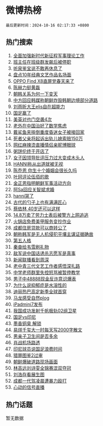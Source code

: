 # 微博热榜

`最后更新时间：2024-10-16 02:17:33 +0800`

## 热门搜索

1. [全面加强新时代新征程军事理论工作](https://m.weibo.cn/search?containerid=100103type%3D1%26t%3D10%26q%3D%23%E5%85%A8%E9%9D%A2%E5%8A%A0%E5%BC%BA%E6%96%B0%E6%97%B6%E4%BB%A3%E6%96%B0%E5%BE%81%E7%A8%8B%E5%86%9B%E4%BA%8B%E7%90%86%E8%AE%BA%E5%B7%A5%E4%BD%9C%23&stream_entry_id=51&isnewpage=1&extparam=seat%3D1%26cate%3D10103%26pos%3D0%26q%3D%2523%25E5%2585%25A8%25E9%259D%25A2%25E5%258A%25A0%25E5%25BC%25BA%25E6%2596%25B0%25E6%2597%25B6%25E4%25BB%25A3%25E6%2596%25B0%25E5%25BE%2581%25E7%25A8%258B%25E5%2586%259B%25E4%25BA%258B%25E7%2590%2586%25E8%25AE%25BA%25E5%25B7%25A5%25E4%25BD%259C%2523%26dgr%3D0%26stream_entry_id%3D51%26c_type%3D51%26filter_type%3Drealtimehot%26display_time%3D1729016252%26pre_seqid%3D172901625220803828997154)
1. [班主任在班级群发飙后被停职](https://m.weibo.cn/search?containerid=100103type%3D1%26t%3D10%26q%3D%23%E7%8F%AD%E4%B8%BB%E4%BB%BB%E5%9C%A8%E7%8F%AD%E7%BA%A7%E7%BE%A4%E5%8F%91%E9%A3%99%E5%90%8E%E8%A2%AB%E5%81%9C%E8%81%8C%23&stream_entry_id=31&isnewpage=1&extparam=seat%3D1%26realpos%3D1%26filter_type%3Drealtimehot%26band_rank%3D1%26lcate%3D5001%26c_type%3D31%26cate%3D5001%26q%3D%2523%25E7%258F%25AD%25E4%25B8%25BB%25E4%25BB%25BB%25E5%259C%25A8%25E7%258F%25AD%25E7%25BA%25A7%25E7%25BE%25A4%25E5%258F%2591%25E9%25A3%2599%25E5%2590%258E%25E8%25A2%25AB%25E5%2581%259C%25E8%2581%258C%2523%26dgr%3D0%26stream_entry_id%3D31%26pos%3D0%26flag%3D2%26display_time%3D1729016252%26pre_seqid%3D172901625220803828997154)
1. [听泉鉴宝说不敢再休息了](https://m.weibo.cn/search?containerid=100103type%3D1%26t%3D10%26q%3D%23%E5%90%AC%E6%B3%89%E9%89%B4%E5%AE%9D%E8%AF%B4%E4%B8%8D%E6%95%A2%E5%86%8D%E4%BC%91%E6%81%AF%E4%BA%86%23&stream_entry_id=31&isnewpage=1&extparam=seat%3D1%26realpos%3D2%26filter_type%3Drealtimehot%26band_rank%3D2%26lcate%3D5001%26c_type%3D31%26cate%3D5001%26q%3D%2523%25E5%2590%25AC%25E6%25B3%2589%25E9%2589%25B4%25E5%25AE%259D%25E8%25AF%25B4%25E4%25B8%258D%25E6%2595%25A2%25E5%2586%258D%25E4%25BC%2591%25E6%2581%25AF%25E4%25BA%2586%2523%26dgr%3D0%26stream_entry_id%3D31%26pos%3D1%26flag%3D2%26display_time%3D1729016252%26pre_seqid%3D172901625220803828997154)
1. [盘点10年经典文艺作品名场面](https://m.weibo.cn/search?containerid=100103type%3D1%26t%3D10%26q%3D%23%E7%9B%98%E7%82%B910%E5%B9%B4%E7%BB%8F%E5%85%B8%E6%96%87%E8%89%BA%E4%BD%9C%E5%93%81%E5%90%8D%E5%9C%BA%E9%9D%A2%23&stream_entry_id=31&isnewpage=1&extparam=seat%3D1%26realpos%3D3%26filter_type%3Drealtimehot%26band_rank%3D3%26lcate%3D5001%26c_type%3D31%26cate%3D5001%26q%3D%2523%25E7%259B%2598%25E7%2582%25B910%25E5%25B9%25B4%25E7%25BB%258F%25E5%2585%25B8%25E6%2596%2587%25E8%2589%25BA%25E4%25BD%259C%25E5%2593%2581%25E5%2590%258D%25E5%259C%25BA%25E9%259D%25A2%2523%26dgr%3D0%26stream_entry_id%3D31%26pos%3D2%26flag%3D0%26display_time%3D1729016252%26pre_seqid%3D172901625220803828997154)
1. [OPPO Find X8直屏党春天来了](https://m.weibo.cn/search?containerid=100103type%3D1%26t%3D10%26q%3D%23OPPO+Find+X8%E7%9B%B4%E5%B1%8F%E5%85%9A%E6%98%A5%E5%A4%A9%E6%9D%A5%E4%BA%86%23&stream_entry_id=31&isnewpage=1&extparam=seat%3D1%26filter_type%3Drealtimehot%26band_rank%3D4%26pos%3D3%26c_type%3D31%26is_ad_pos%3D1%26cate%3D5001%26topic_ad%3D1%26q%3D%2523OPPO%2520Find%2520X8%25E7%259B%25B4%25E5%25B1%258F%25E5%2585%259A%25E6%2598%25A5%25E5%25A4%25A9%25E6%259D%25A5%25E4%25BA%2586%2523%26dgr%3D0%26stream_entry_id%3D31%26adid%3D259193%26lcate%3D5001%26display_time%3D1729016252%26pre_seqid%3D172901625220803828997154)
1. [陈赫力挺黄磊](https://m.weibo.cn/search?containerid=100103type%3D1%26t%3D10%26q%3D%23%E9%99%88%E8%B5%AB%E5%8A%9B%E6%8C%BA%E9%BB%84%E7%A3%8A%23&stream_entry_id=31&isnewpage=1&extparam=seat%3D1%26realpos%3D4%26filter_type%3Drealtimehot%26band_rank%3D4%26lcate%3D5001%26c_type%3D31%26cate%3D5001%26q%3D%2523%25E9%2599%2588%25E8%25B5%25AB%25E5%258A%259B%25E6%258C%25BA%25E9%25BB%2584%25E7%25A3%258A%2523%26dgr%3D0%26stream_entry_id%3D31%26pos%3D4%26flag%3D2%26display_time%3D1729016252%26pre_seqid%3D172901625220803828997154)
1. [朝韩关系为何一下变天](https://m.weibo.cn/search?containerid=100103type%3D1%26t%3D10%26q%3D%23%E6%9C%9D%E9%9F%A9%E5%85%B3%E7%B3%BB%E4%B8%BA%E4%BD%95%E4%B8%80%E4%B8%8B%E5%8F%98%E5%A4%A9%23&stream_entry_id=31&isnewpage=1&extparam=seat%3D1%26realpos%3D5%26filter_type%3Drealtimehot%26band_rank%3D5%26lcate%3D5001%26c_type%3D31%26cate%3D5001%26q%3D%2523%25E6%259C%259D%25E9%259F%25A9%25E5%2585%25B3%25E7%25B3%25BB%25E4%25B8%25BA%25E4%25BD%2595%25E4%25B8%2580%25E4%25B8%258B%25E5%258F%2598%25E5%25A4%25A9%2523%26dgr%3D0%26stream_entry_id%3D31%26pos%3D5%26flag%3D0%26display_time%3D1729016252%26pre_seqid%3D172901625220803828997154)
1. [中方回应韩媒称朝鲜炸毁韩朝边境部分道路](https://m.weibo.cn/search?containerid=100103type%3D1%26t%3D10%26q%3D%23%E4%B8%AD%E6%96%B9%E5%9B%9E%E5%BA%94%E9%9F%A9%E5%AA%92%E7%A7%B0%E6%9C%9D%E9%B2%9C%E7%82%B8%E6%AF%81%E9%9F%A9%E6%9C%9D%E8%BE%B9%E5%A2%83%E9%83%A8%E5%88%86%E9%81%93%E8%B7%AF%23&stream_entry_id=31&isnewpage=1&extparam=seat%3D1%26realpos%3D6%26filter_type%3Drealtimehot%26band_rank%3D6%26lcate%3D5001%26c_type%3D31%26cate%3D5001%26q%3D%2523%25E4%25B8%25AD%25E6%2596%25B9%25E5%259B%259E%25E5%25BA%2594%25E9%259F%25A9%25E5%25AA%2592%25E7%25A7%25B0%25E6%259C%259D%25E9%25B2%259C%25E7%2582%25B8%25E6%25AF%2581%25E9%259F%25A9%25E6%259C%259D%25E8%25BE%25B9%25E5%25A2%2583%25E9%2583%25A8%25E5%2588%2586%25E9%2581%2593%25E8%25B7%25AF%2523%26dgr%3D0%26stream_entry_id%3D31%26pos%3D6%26flag%3D2%26display_time%3D1729016252%26pre_seqid%3D172901625220803828997154)
1. [刘雨昕大王elis自在超能力](https://m.weibo.cn/search?containerid=100103type%3D1%26t%3D10%26q%3D%23%E5%88%98%E9%9B%A8%E6%98%95%E5%A4%A7%E7%8E%8Belis%E8%87%AA%E5%9C%A8%E8%B6%85%E8%83%BD%E5%8A%9B%23&stream_entry_id=31&isnewpage=1&extparam=seat%3D1%26filter_type%3Drealtimehot%26band_rank%3D7%26pos%3D7%26c_type%3D31%26is_ad_pos%3D1%26cate%3D5001%26topic_ad%3D1%26q%3D%2523%25E5%2588%2598%25E9%259B%25A8%25E6%2598%2595%25E5%25A4%25A7%25E7%258E%258Belis%25E8%2587%25AA%25E5%259C%25A8%25E8%25B6%2585%25E8%2583%25BD%25E5%258A%259B%2523%26dgr%3D0%26stream_entry_id%3D31%26adid%3D259171%26lcate%3D5001%26display_time%3D1729016252%26pre_seqid%3D172901625220803828997154)
1. [国足赢了](https://m.weibo.cn/search?containerid=100103type%3D1%26t%3D10%26q%3D%E5%9B%BD%E8%B6%B3%E8%B5%A2%E4%BA%86&stream_entry_id=31&isnewpage=1&extparam=seat%3D1%26realpos%3D7%26filter_type%3Drealtimehot%26band_rank%3D7%26lcate%3D5001%26c_type%3D31%26cate%3D5001%26q%3D%25E5%259B%25BD%25E8%25B6%25B3%25E8%25B5%25A2%25E4%25BA%2586%26dgr%3D0%26stream_entry_id%3D31%26pos%3D8%26flag%3D0%26display_time%3D1729016252%26pre_seqid%3D172901625220803828997154)
1. [美英对也门空袭4次](https://m.weibo.cn/search?containerid=100103type%3D1%26t%3D10%26q%3D%23%E7%BE%8E%E8%8B%B1%E5%AF%B9%E4%B9%9F%E9%97%A8%E7%A9%BA%E8%A2%AD4%E6%AC%A1%23&stream_entry_id=31&isnewpage=1&extparam=seat%3D1%26realpos%3D8%26filter_type%3Drealtimehot%26band_rank%3D8%26lcate%3D5001%26c_type%3D31%26cate%3D5001%26q%3D%2523%25E7%25BE%258E%25E8%258B%25B1%25E5%25AF%25B9%25E4%25B9%259F%25E9%2597%25A8%25E7%25A9%25BA%25E8%25A2%25AD4%25E6%25AC%25A1%2523%26dgr%3D0%26stream_entry_id%3D31%26pos%3D9%26flag%3D1%26display_time%3D1729016252%26pre_seqid%3D172901625220803828997154)
1. [老外在中国治好了数学焦虑](https://m.weibo.cn/search?containerid=100103type%3D1%26t%3D10%26q%3D%23%E8%80%81%E5%A4%96%E5%9C%A8%E4%B8%AD%E5%9B%BD%E6%B2%BB%E5%A5%BD%E4%BA%86%E6%95%B0%E5%AD%A6%E7%84%A6%E8%99%91%23&stream_entry_id=31&isnewpage=1&extparam=seat%3D1%26realpos%3D9%26filter_type%3Drealtimehot%26band_rank%3D9%26lcate%3D5001%26c_type%3D31%26cate%3D5001%26q%3D%2523%25E8%2580%2581%25E5%25A4%2596%25E5%259C%25A8%25E4%25B8%25AD%25E5%259B%25BD%25E6%25B2%25BB%25E5%25A5%25BD%25E4%25BA%2586%25E6%2595%25B0%25E5%25AD%25A6%25E7%2584%25A6%25E8%2599%2591%2523%26dgr%3D0%26stream_entry_id%3D31%26pos%3D10%26flag%3D0%26display_time%3D1729016252%26pre_seqid%3D172901625220803828997154)
1. [戴鲨鱼夹摔倒重度昏迷女子被接回家](https://m.weibo.cn/search?containerid=100103type%3D1%26t%3D10%26q%3D%23%E6%88%B4%E9%B2%A8%E9%B1%BC%E5%A4%B9%E6%91%94%E5%80%92%E9%87%8D%E5%BA%A6%E6%98%8F%E8%BF%B7%E5%A5%B3%E5%AD%90%E8%A2%AB%E6%8E%A5%E5%9B%9E%E5%AE%B6%23&stream_entry_id=31&isnewpage=1&extparam=seat%3D1%26realpos%3D10%26filter_type%3Drealtimehot%26band_rank%3D10%26lcate%3D5001%26c_type%3D31%26cate%3D5001%26q%3D%2523%25E6%2588%25B4%25E9%25B2%25A8%25E9%25B1%25BC%25E5%25A4%25B9%25E6%2591%2594%25E5%2580%2592%25E9%2587%258D%25E5%25BA%25A6%25E6%2598%258F%25E8%25BF%25B7%25E5%25A5%25B3%25E5%25AD%2590%25E8%25A2%25AB%25E6%258E%25A5%25E5%259B%259E%25E5%25AE%25B6%2523%26dgr%3D0%26stream_entry_id%3D31%26pos%3D11%26flag%3D0%26display_time%3D1729016252%26pre_seqid%3D172901625220803828997154)
1. [死者父亲将起诉出轨儿媳索赔150万](https://m.weibo.cn/search?containerid=100103type%3D1%26t%3D10%26q%3D%23%E6%AD%BB%E8%80%85%E7%88%B6%E4%BA%B2%E5%B0%86%E8%B5%B7%E8%AF%89%E5%87%BA%E8%BD%A8%E5%84%BF%E5%AA%B3%E7%B4%A2%E8%B5%94150%E4%B8%87%23&stream_entry_id=31&isnewpage=1&extparam=seat%3D1%26realpos%3D11%26filter_type%3Drealtimehot%26band_rank%3D11%26lcate%3D5001%26c_type%3D31%26cate%3D5001%26q%3D%2523%25E6%25AD%25BB%25E8%2580%2585%25E7%2588%25B6%25E4%25BA%25B2%25E5%25B0%2586%25E8%25B5%25B7%25E8%25AF%2589%25E5%2587%25BA%25E8%25BD%25A8%25E5%2584%25BF%25E5%25AA%25B3%25E7%25B4%25A2%25E8%25B5%2594150%25E4%25B8%2587%2523%26dgr%3D0%26stream_entry_id%3D31%26pos%3D12%26flag%3D2%26display_time%3D1729016252%26pre_seqid%3D172901625220803828997154)
1. [网红麻辣烫直播情侣亲昵博眼球](https://m.weibo.cn/search?containerid=100103type%3D1%26t%3D10%26q%3D%23%E7%BD%91%E7%BA%A2%E9%BA%BB%E8%BE%A3%E7%83%AB%E7%9B%B4%E6%92%AD%E6%83%85%E4%BE%A3%E4%BA%B2%E6%98%B5%E5%8D%9A%E7%9C%BC%E7%90%83%23&stream_entry_id=31&isnewpage=1&extparam=seat%3D1%26realpos%3D12%26filter_type%3Drealtimehot%26band_rank%3D12%26lcate%3D5001%26c_type%3D31%26cate%3D5001%26q%3D%2523%25E7%25BD%2591%25E7%25BA%25A2%25E9%25BA%25BB%25E8%25BE%25A3%25E7%2583%25AB%25E7%259B%25B4%25E6%2592%25AD%25E6%2583%2585%25E4%25BE%25A3%25E4%25BA%25B2%25E6%2598%25B5%25E5%258D%259A%25E7%259C%25BC%25E7%2590%2583%2523%26dgr%3D0%26stream_entry_id%3D31%26pos%3D13%26flag%3D2%26display_time%3D1729016252%26pre_seqid%3D172901625220803828997154)
1. [粥饼伦终于开店了](https://m.weibo.cn/search?containerid=100103type%3D1%26t%3D10%26q%3D%23%E7%B2%A5%E9%A5%BC%E4%BC%A6%E7%BB%88%E4%BA%8E%E5%BC%80%E5%BA%97%E4%BA%86%23&stream_entry_id=31&isnewpage=1&extparam=seat%3D1%26realpos%3D13%26filter_type%3Drealtimehot%26band_rank%3D13%26lcate%3D5001%26c_type%3D31%26cate%3D5001%26q%3D%2523%25E7%25B2%25A5%25E9%25A5%25BC%25E4%25BC%25A6%25E7%25BB%2588%25E4%25BA%258E%25E5%25BC%2580%25E5%25BA%2597%25E4%25BA%2586%2523%26dgr%3D0%26stream_entry_id%3D31%26pos%3D14%26flag%3D2%26display_time%3D1729016252%26pre_seqid%3D172901625220803828997154)
1. [女子因领导批评压力过大变成木头人](https://m.weibo.cn/search?containerid=100103type%3D1%26t%3D10%26q%3D%23%E5%A5%B3%E5%AD%90%E5%9B%A0%E9%A2%86%E5%AF%BC%E6%89%B9%E8%AF%84%E5%8E%8B%E5%8A%9B%E8%BF%87%E5%A4%A7%E5%8F%98%E6%88%90%E6%9C%A8%E5%A4%B4%E4%BA%BA%23&stream_entry_id=31&isnewpage=1&extparam=seat%3D1%26realpos%3D14%26filter_type%3Drealtimehot%26band_rank%3D14%26lcate%3D5001%26c_type%3D31%26cate%3D5001%26q%3D%2523%25E5%25A5%25B3%25E5%25AD%2590%25E5%259B%25A0%25E9%25A2%2586%25E5%25AF%25BC%25E6%2589%25B9%25E8%25AF%2584%25E5%258E%258B%25E5%258A%259B%25E8%25BF%2587%25E5%25A4%25A7%25E5%258F%2598%25E6%2588%2590%25E6%259C%25A8%25E5%25A4%25B4%25E4%25BA%25BA%2523%26dgr%3D0%26stream_entry_id%3D31%26pos%3D15%26flag%3D2%26display_time%3D1729016252%26pre_seqid%3D172901625220803828997154)
1. [HANNI称从出道就被无视](https://m.weibo.cn/search?containerid=100103type%3D1%26t%3D10%26q%3D%23HANNI%E7%A7%B0%E4%BB%8E%E5%87%BA%E9%81%93%E5%B0%B1%E8%A2%AB%E6%97%A0%E8%A7%86%23&stream_entry_id=31&isnewpage=1&extparam=seat%3D1%26realpos%3D15%26filter_type%3Drealtimehot%26band_rank%3D15%26lcate%3D5001%26c_type%3D31%26cate%3D5001%26q%3D%2523HANNI%25E7%25A7%25B0%25E4%25BB%258E%25E5%2587%25BA%25E9%2581%2593%25E5%25B0%25B1%25E8%25A2%25AB%25E6%2597%25A0%25E8%25A7%2586%2523%26dgr%3D0%26stream_entry_id%3D31%26pos%3D16%26flag%3D1%26display_time%3D1729016252%26pre_seqid%3D172901625220803828997154)
1. [陈乔恩 你生十个婚姻会很长久吗](https://m.weibo.cn/search?containerid=100103type%3D1%26t%3D10%26q%3D%E9%99%88%E4%B9%94%E6%81%A9+%E4%BD%A0%E7%94%9F%E5%8D%81%E4%B8%AA%E5%A9%9A%E5%A7%BB%E4%BC%9A%E5%BE%88%E9%95%BF%E4%B9%85%E5%90%97&stream_entry_id=31&isnewpage=1&extparam=seat%3D1%26realpos%3D16%26filter_type%3Drealtimehot%26band_rank%3D16%26lcate%3D5001%26c_type%3D31%26cate%3D5001%26q%3D%25E9%2599%2588%25E4%25B9%2594%25E6%2581%25A9%2520%25E4%25BD%25A0%25E7%2594%259F%25E5%258D%2581%25E4%25B8%25AA%25E5%25A9%259A%25E5%25A7%25BB%25E4%25BC%259A%25E5%25BE%2588%25E9%2595%25BF%25E4%25B9%2585%25E5%2590%2597%26dgr%3D0%26stream_entry_id%3D31%26pos%3D17%26flag%3D2%26display_time%3D1729016252%26pre_seqid%3D172901625220803828997154)
1. [叶珂评论伍佰的歌](https://m.weibo.cn/search?containerid=100103type%3D1%26t%3D10%26q%3D%23%E5%8F%B6%E7%8F%82%E8%AF%84%E8%AE%BA%E4%BC%8D%E4%BD%B0%E7%9A%84%E6%AD%8C%23&stream_entry_id=31&isnewpage=1&extparam=seat%3D1%26realpos%3D17%26filter_type%3Drealtimehot%26band_rank%3D17%26lcate%3D5001%26c_type%3D31%26cate%3D5001%26q%3D%2523%25E5%258F%25B6%25E7%258F%2582%25E8%25AF%2584%25E8%25AE%25BA%25E4%25BC%258D%25E4%25BD%25B0%25E7%259A%2584%25E6%25AD%258C%2523%26dgr%3D0%26stream_entry_id%3D31%26pos%3D18%26flag%3D2%26display_time%3D1729016252%26pre_seqid%3D172901625220803828997154)
1. [金正恩指明朝鲜军事活动方向](https://m.weibo.cn/search?containerid=100103type%3D1%26t%3D10%26q%3D%23%E9%87%91%E6%AD%A3%E6%81%A9%E6%8C%87%E6%98%8E%E6%9C%9D%E9%B2%9C%E5%86%9B%E4%BA%8B%E6%B4%BB%E5%8A%A8%E6%96%B9%E5%90%91%23&stream_entry_id=31&isnewpage=1&extparam=seat%3D1%26realpos%3D18%26filter_type%3Drealtimehot%26band_rank%3D18%26lcate%3D5001%26c_type%3D31%26cate%3D5001%26q%3D%2523%25E9%2587%2591%25E6%25AD%25A3%25E6%2581%25A9%25E6%258C%2587%25E6%2598%258E%25E6%259C%259D%25E9%25B2%259C%25E5%2586%259B%25E4%25BA%258B%25E6%25B4%25BB%25E5%258A%25A8%25E6%2596%25B9%25E5%2590%2591%2523%26dgr%3D0%26stream_entry_id%3D31%26pos%3D19%26flag%3D0%26display_time%3D1729016252%26pre_seqid%3D172901625220803828997154)
1. [阿Sa回应关智斌求婚](https://m.weibo.cn/search?containerid=100103type%3D1%26t%3D10%26q%3D%23%E9%98%BFSa%E5%9B%9E%E5%BA%94%E5%85%B3%E6%99%BA%E6%96%8C%E6%B1%82%E5%A9%9A%23&stream_entry_id=31&isnewpage=1&extparam=seat%3D1%26realpos%3D19%26filter_type%3Drealtimehot%26band_rank%3D19%26lcate%3D5001%26c_type%3D31%26cate%3D5001%26q%3D%2523%25E9%2598%25BFSa%25E5%259B%259E%25E5%25BA%2594%25E5%2585%25B3%25E6%2599%25BA%25E6%2596%258C%25E6%25B1%2582%25E5%25A9%259A%2523%26dgr%3D0%26stream_entry_id%3D31%26pos%3D20%26flag%3D2%26display_time%3D1729016252%26pre_seqid%3D172901625220803828997154)
1. [hanni哭了](https://m.weibo.cn/search?containerid=100103type%3D1%26t%3D10%26q%3D%23hanni%E5%93%AD%E4%BA%86%23&stream_entry_id=31&isnewpage=1&extparam=seat%3D1%26realpos%3D20%26filter_type%3Drealtimehot%26band_rank%3D20%26lcate%3D5001%26c_type%3D31%26cate%3D5001%26q%3D%2523hanni%25E5%2593%25AD%25E4%25BA%2586%2523%26dgr%3D0%26stream_entry_id%3D31%26pos%3D21%26flag%3D0%26display_time%3D1729016252%26pre_seqid%3D172901625220803828997154)
1. [古代的勺子上也有满满匠心](https://m.weibo.cn/search?containerid=100103type%3D1%26t%3D10%26q%3D%23%E5%8F%A4%E4%BB%A3%E7%9A%84%E5%8B%BA%E5%AD%90%E4%B8%8A%E4%B9%9F%E6%9C%89%E6%BB%A1%E6%BB%A1%E5%8C%A0%E5%BF%83%23&stream_entry_id=31&isnewpage=1&extparam=seat%3D1%26realpos%3D21%26filter_type%3Drealtimehot%26band_rank%3D21%26lcate%3D5001%26c_type%3D31%26cate%3D5001%26q%3D%2523%25E5%258F%25A4%25E4%25BB%25A3%25E7%259A%2584%25E5%258B%25BA%25E5%25AD%2590%25E4%25B8%258A%25E4%25B9%259F%25E6%259C%2589%25E6%25BB%25A1%25E6%25BB%25A1%25E5%258C%25A0%25E5%25BF%2583%2523%26dgr%3D0%26stream_entry_id%3D31%26pos%3D22%26flag%3D1%26display_time%3D1729016252%26pre_seqid%3D172901625220803828997154)
1. [蔡依林 40岁还可以这样](https://m.weibo.cn/search?containerid=100103type%3D1%26t%3D10%26q%3D%E8%94%A1%E4%BE%9D%E6%9E%97+40%E5%B2%81%E8%BF%98%E5%8F%AF%E4%BB%A5%E8%BF%99%E6%A0%B7&stream_entry_id=31&isnewpage=1&extparam=seat%3D1%26realpos%3D22%26filter_type%3Drealtimehot%26band_rank%3D22%26lcate%3D5001%26c_type%3D31%26cate%3D5001%26q%3D%25E8%2594%25A1%25E4%25BE%259D%25E6%259E%2597%252040%25E5%25B2%2581%25E8%25BF%2598%25E5%258F%25AF%25E4%25BB%25A5%25E8%25BF%2599%25E6%25A0%25B7%26dgr%3D0%26stream_entry_id%3D31%26pos%3D23%26flag%3D2%26display_time%3D1729016252%26pre_seqid%3D172901625220803828997154)
1. [14.8万卖了劳力士表后被警方上网追逃](https://m.weibo.cn/search?containerid=100103type%3D1%26t%3D10%26q%3D%2314.8%E4%B8%87%E5%8D%96%E4%BA%86%E5%8A%B3%E5%8A%9B%E5%A3%AB%E8%A1%A8%E5%90%8E%E8%A2%AB%E8%AD%A6%E6%96%B9%E4%B8%8A%E7%BD%91%E8%BF%BD%E9%80%83%23&stream_entry_id=31&isnewpage=1&extparam=seat%3D1%26realpos%3D23%26filter_type%3Drealtimehot%26band_rank%3D23%26lcate%3D5001%26c_type%3D31%26cate%3D5001%26q%3D%252314.8%25E4%25B8%2587%25E5%258D%2596%25E4%25BA%2586%25E5%258A%25B3%25E5%258A%259B%25E5%25A3%25AB%25E8%25A1%25A8%25E5%2590%258E%25E8%25A2%25AB%25E8%25AD%25A6%25E6%2596%25B9%25E4%25B8%258A%25E7%25BD%2591%25E8%25BF%25BD%25E9%2580%2583%2523%26dgr%3D0%26stream_entry_id%3D31%26pos%3D24%26flag%3D0%26display_time%3D1729016252%26pre_seqid%3D172901625220803828997154)
1. [火锅店免费美甲服务变抄作业](https://m.weibo.cn/search?containerid=100103type%3D1%26t%3D10%26q%3D%23%E7%81%AB%E9%94%85%E5%BA%97%E5%85%8D%E8%B4%B9%E7%BE%8E%E7%94%B2%E6%9C%8D%E5%8A%A1%E5%8F%98%E6%8A%84%E4%BD%9C%E4%B8%9A%23&stream_entry_id=31&isnewpage=1&extparam=seat%3D1%26realpos%3D24%26filter_type%3Drealtimehot%26band_rank%3D24%26lcate%3D5001%26c_type%3D31%26cate%3D5001%26q%3D%2523%25E7%2581%25AB%25E9%2594%2585%25E5%25BA%2597%25E5%2585%258D%25E8%25B4%25B9%25E7%25BE%258E%25E7%2594%25B2%25E6%259C%258D%25E5%258A%25A1%25E5%258F%2598%25E6%258A%2584%25E4%25BD%259C%25E4%25B8%259A%2523%26dgr%3D0%26stream_entry_id%3D31%26pos%3D25%26flag%3D1%26display_time%3D1729016252%26pre_seqid%3D172901625220803828997154)
1. [成都住房贷款可以商转公了](https://m.weibo.cn/search?containerid=100103type%3D1%26t%3D10%26q%3D%23%E6%88%90%E9%83%BD%E4%BD%8F%E6%88%BF%E8%B4%B7%E6%AC%BE%E5%8F%AF%E4%BB%A5%E5%95%86%E8%BD%AC%E5%85%AC%E4%BA%86%23&stream_entry_id=31&isnewpage=1&extparam=seat%3D1%26realpos%3D25%26filter_type%3Drealtimehot%26band_rank%3D25%26lcate%3D5001%26c_type%3D31%26cate%3D5001%26q%3D%2523%25E6%2588%2590%25E9%2583%25BD%25E4%25BD%258F%25E6%2588%25BF%25E8%25B4%25B7%25E6%25AC%25BE%25E5%258F%25AF%25E4%25BB%25A5%25E5%2595%2586%25E8%25BD%25AC%25E5%2585%25AC%25E4%25BA%2586%2523%26dgr%3D0%26stream_entry_id%3D31%26pos%3D26%26flag%3D1%26display_time%3D1729016252%26pre_seqid%3D172901625220803828997154)
1. [朝称韩军是无人机侵犯平壤主谋证据确凿](https://m.weibo.cn/search?containerid=100103type%3D1%26t%3D10%26q%3D%23%E6%9C%9D%E7%A7%B0%E9%9F%A9%E5%86%9B%E6%98%AF%E6%97%A0%E4%BA%BA%E6%9C%BA%E4%BE%B5%E7%8A%AF%E5%B9%B3%E5%A3%A4%E4%B8%BB%E8%B0%8B%E8%AF%81%E6%8D%AE%E7%A1%AE%E5%87%BF%23&stream_entry_id=31&isnewpage=1&extparam=seat%3D1%26realpos%3D26%26filter_type%3Drealtimehot%26band_rank%3D26%26lcate%3D5001%26c_type%3D31%26cate%3D5001%26q%3D%2523%25E6%259C%259D%25E7%25A7%25B0%25E9%259F%25A9%25E5%2586%259B%25E6%2598%25AF%25E6%2597%25A0%25E4%25BA%25BA%25E6%259C%25BA%25E4%25BE%25B5%25E7%258A%25AF%25E5%25B9%25B3%25E5%25A3%25A4%25E4%25B8%25BB%25E8%25B0%258B%25E8%25AF%2581%25E6%258D%25AE%25E7%25A1%25AE%25E5%2587%25BF%2523%26dgr%3D0%26stream_entry_id%3D31%26pos%3D27%26flag%3D1%26display_time%3D1729016252%26pre_seqid%3D172901625220803828997154)
1. [第五人格](https://m.weibo.cn/search?containerid=100103type%3D1%26t%3D10%26q%3D%E7%AC%AC%E4%BA%94%E4%BA%BA%E6%A0%BC&stream_entry_id=31&isnewpage=1&extparam=seat%3D1%26realpos%3D27%26filter_type%3Drealtimehot%26band_rank%3D27%26lcate%3D5001%26c_type%3D31%26cate%3D5001%26q%3D%25E7%25AC%25AC%25E4%25BA%2594%25E4%25BA%25BA%25E6%25A0%25BC%26dgr%3D0%26stream_entry_id%3D31%26pos%3D28%26flag%3D0%26display_time%3D1729016252%26pre_seqid%3D172901625220803828997154)
1. [秦奋给韦雪刷礼物](https://m.weibo.cn/search?containerid=100103type%3D1%26t%3D10%26q%3D%23%E7%A7%A6%E5%A5%8B%E7%BB%99%E9%9F%A6%E9%9B%AA%E5%88%B7%E7%A4%BC%E7%89%A9%23&stream_entry_id=31&isnewpage=1&extparam=seat%3D1%26realpos%3D28%26filter_type%3Drealtimehot%26band_rank%3D28%26lcate%3D5001%26c_type%3D31%26cate%3D5001%26q%3D%2523%25E7%25A7%25A6%25E5%25A5%258B%25E7%25BB%2599%25E9%259F%25A6%25E9%259B%25AA%25E5%2588%25B7%25E7%25A4%25BC%25E7%2589%25A9%2523%26dgr%3D0%26stream_entry_id%3D31%26pos%3D29%26flag%3D0%26display_time%3D1729016252%26pre_seqid%3D172901625220803828997154)
1. [敌军说中国话诱杀志愿军是真事](https://m.weibo.cn/search?containerid=100103type%3D1%26t%3D10%26q%3D%E6%95%8C%E5%86%9B%E8%AF%B4%E4%B8%AD%E5%9B%BD%E8%AF%9D%E8%AF%B1%E6%9D%80%E5%BF%97%E6%84%BF%E5%86%9B%E6%98%AF%E7%9C%9F%E4%BA%8B&stream_entry_id=31&isnewpage=1&extparam=seat%3D1%26realpos%3D29%26filter_type%3Drealtimehot%26band_rank%3D29%26lcate%3D5001%26c_type%3D31%26cate%3D5001%26q%3D%25E6%2595%258C%25E5%2586%259B%25E8%25AF%25B4%25E4%25B8%25AD%25E5%259B%25BD%25E8%25AF%259D%25E8%25AF%25B1%25E6%259D%2580%25E5%25BF%2597%25E6%2584%25BF%25E5%2586%259B%25E6%2598%25AF%25E7%259C%259F%25E4%25BA%258B%26dgr%3D0%26stream_entry_id%3D31%26pos%3D30%26flag%3D1%26display_time%3D1729016252%26pre_seqid%3D172901625220803828997154)
1. [新闻联播看到周深](https://m.weibo.cn/search?containerid=100103type%3D1%26t%3D10%26q%3D%23%E6%96%B0%E9%97%BB%E8%81%94%E6%92%AD%E7%9C%8B%E5%88%B0%E5%91%A8%E6%B7%B1%23&stream_entry_id=31&isnewpage=1&extparam=seat%3D1%26realpos%3D30%26filter_type%3Drealtimehot%26band_rank%3D30%26lcate%3D5001%26c_type%3D31%26cate%3D5001%26q%3D%2523%25E6%2596%25B0%25E9%2597%25BB%25E8%2581%2594%25E6%2592%25AD%25E7%259C%258B%25E5%2588%25B0%25E5%2591%25A8%25E6%25B7%25B1%2523%26dgr%3D0%26stream_entry_id%3D31%26pos%3D31%26flag%3D0%26display_time%3D1729016252%26pre_seqid%3D172901625220803828997154)
1. [老中青三代文艺工作者感悟深扎路](https://m.weibo.cn/search?containerid=100103type%3D1%26t%3D10%26q%3D%23%E8%80%81%E4%B8%AD%E9%9D%92%E4%B8%89%E4%BB%A3%E6%96%87%E8%89%BA%E5%B7%A5%E4%BD%9C%E8%80%85%E6%84%9F%E6%82%9F%E6%B7%B1%E6%89%8E%E8%B7%AF%23&stream_entry_id=31&isnewpage=1&extparam=seat%3D1%26realpos%3D31%26filter_type%3Drealtimehot%26band_rank%3D31%26lcate%3D5001%26c_type%3D31%26cate%3D5001%26q%3D%2523%25E8%2580%2581%25E4%25B8%25AD%25E9%259D%2592%25E4%25B8%2589%25E4%25BB%25A3%25E6%2596%2587%25E8%2589%25BA%25E5%25B7%25A5%25E4%25BD%259C%25E8%2580%2585%25E6%2584%259F%25E6%2582%259F%25E6%25B7%25B1%25E6%2589%258E%25E8%25B7%25AF%2523%26dgr%3D0%26stream_entry_id%3D31%26pos%3D32%26flag%3D0%26display_time%3D1729016252%26pre_seqid%3D172901625220803828997154)
1. [中学老师群里失控怒骂被暂停教学](https://m.weibo.cn/search?containerid=100103type%3D1%26t%3D10%26q%3D%23%E4%B8%AD%E5%AD%A6%E8%80%81%E5%B8%88%E7%BE%A4%E9%87%8C%E5%A4%B1%E6%8E%A7%E6%80%92%E9%AA%82%E8%A2%AB%E6%9A%82%E5%81%9C%E6%95%99%E5%AD%A6%23&stream_entry_id=31&isnewpage=1&extparam=seat%3D1%26realpos%3D32%26filter_type%3Drealtimehot%26band_rank%3D32%26lcate%3D5001%26c_type%3D31%26cate%3D5001%26q%3D%2523%25E4%25B8%25AD%25E5%25AD%25A6%25E8%2580%2581%25E5%25B8%2588%25E7%25BE%25A4%25E9%2587%258C%25E5%25A4%25B1%25E6%258E%25A7%25E6%2580%2592%25E9%25AA%2582%25E8%25A2%25AB%25E6%259A%2582%25E5%2581%259C%25E6%2595%2599%25E5%25AD%25A6%2523%26dgr%3D0%26stream_entry_id%3D31%26pos%3D33%26flag%3D0%26display_time%3D1729016252%26pre_seqid%3D172901625220803828997154)
1. [男子中48888现金反诈意识爆表](https://m.weibo.cn/search?containerid=100103type%3D1%26t%3D10%26q%3D%23%E7%94%B7%E5%AD%90%E4%B8%AD48888%E7%8E%B0%E9%87%91%E5%8F%8D%E8%AF%88%E6%84%8F%E8%AF%86%E7%88%86%E8%A1%A8%23&stream_entry_id=31&isnewpage=1&extparam=seat%3D1%26realpos%3D33%26filter_type%3Drealtimehot%26band_rank%3D33%26lcate%3D5001%26c_type%3D31%26cate%3D5001%26q%3D%2523%25E7%2594%25B7%25E5%25AD%2590%25E4%25B8%25AD48888%25E7%258E%25B0%25E9%2587%2591%25E5%258F%258D%25E8%25AF%2588%25E6%2584%258F%25E8%25AF%2586%25E7%2588%2586%25E8%25A1%25A8%2523%26dgr%3D0%26stream_entry_id%3D31%26pos%3D34%26flag%3D0%26display_time%3D1729016252%26pre_seqid%3D172901625220803828997154)
1. [为什么说抑郁症是水溶性的](https://m.weibo.cn/search?containerid=100103type%3D1%26t%3D10%26q%3D%23%E4%B8%BA%E4%BB%80%E4%B9%88%E8%AF%B4%E6%8A%91%E9%83%81%E7%97%87%E6%98%AF%E6%B0%B4%E6%BA%B6%E6%80%A7%E7%9A%84%23&stream_entry_id=31&isnewpage=1&extparam=seat%3D1%26realpos%3D34%26filter_type%3Drealtimehot%26band_rank%3D34%26lcate%3D5001%26c_type%3D31%26cate%3D5001%26q%3D%2523%25E4%25B8%25BA%25E4%25BB%2580%25E4%25B9%2588%25E8%25AF%25B4%25E6%258A%2591%25E9%2583%2581%25E7%2597%2587%25E6%2598%25AF%25E6%25B0%25B4%25E6%25BA%25B6%25E6%2580%25A7%25E7%259A%2584%2523%26dgr%3D0%26stream_entry_id%3D31%26pos%3D35%26flag%3D0%26display_time%3D1729016252%26pre_seqid%3D172901625220803828997154)
1. [迪丽热巴高定新季全球首穿](https://m.weibo.cn/search?containerid=100103type%3D1%26t%3D10%26q%3D%23%E8%BF%AA%E4%B8%BD%E7%83%AD%E5%B7%B4%E9%AB%98%E5%AE%9A%E6%96%B0%E5%AD%A3%E5%85%A8%E7%90%83%E9%A6%96%E7%A9%BF%23&stream_entry_id=31&isnewpage=1&extparam=seat%3D1%26realpos%3D35%26filter_type%3Drealtimehot%26band_rank%3D35%26lcate%3D5001%26c_type%3D31%26cate%3D5001%26q%3D%2523%25E8%25BF%25AA%25E4%25B8%25BD%25E7%2583%25AD%25E5%25B7%25B4%25E9%25AB%2598%25E5%25AE%259A%25E6%2596%25B0%25E5%25AD%25A3%25E5%2585%25A8%25E7%2590%2583%25E9%25A6%2596%25E7%25A9%25BF%2523%26dgr%3D0%26stream_entry_id%3D31%26pos%3D36%26flag%3D0%26display_time%3D1729016252%26pre_seqid%3D172901625220803828997154)
1. [马龙感受自然plog](https://m.weibo.cn/search?containerid=100103type%3D1%26t%3D10%26q%3D%E9%A9%AC%E9%BE%99%E6%84%9F%E5%8F%97%E8%87%AA%E7%84%B6plog&stream_entry_id=31&isnewpage=1&extparam=seat%3D1%26realpos%3D36%26filter_type%3Drealtimehot%26band_rank%3D36%26lcate%3D5001%26c_type%3D31%26cate%3D5001%26q%3D%25E9%25A9%25AC%25E9%25BE%2599%25E6%2584%259F%25E5%258F%2597%25E8%2587%25AA%25E7%2584%25B6plog%26dgr%3D0%26stream_entry_id%3D31%26pos%3D37%26flag%3D0%26display_time%3D1729016252%26pre_seqid%3D172901625220803828997154)
1. [iPadmini7发布](https://m.weibo.cn/search?containerid=100103type%3D1%26t%3D10%26q%3D%23iPadmini7%E5%8F%91%E5%B8%83%23&stream_entry_id=31&isnewpage=1&extparam=seat%3D1%26realpos%3D37%26filter_type%3Drealtimehot%26band_rank%3D37%26lcate%3D5001%26c_type%3D31%26cate%3D5001%26q%3D%2523iPadmini7%25E5%258F%2591%25E5%25B8%2583%2523%26dgr%3D0%26stream_entry_id%3D31%26pos%3D38%26flag%3D0%26display_time%3D1729016252%26pre_seqid%3D172901625220803828997154)
1. [我国成功发射千帆极轨02组卫星](https://m.weibo.cn/search?containerid=100103type%3D1%26t%3D10%26q%3D%23%E6%88%91%E5%9B%BD%E6%88%90%E5%8A%9F%E5%8F%91%E5%B0%84%E5%8D%83%E5%B8%86%E6%9E%81%E8%BD%A802%E7%BB%84%E5%8D%AB%E6%98%9F%23&stream_entry_id=31&isnewpage=1&extparam=seat%3D1%26realpos%3D38%26filter_type%3Drealtimehot%26band_rank%3D38%26lcate%3D5001%26c_type%3D31%26cate%3D5001%26q%3D%2523%25E6%2588%2591%25E5%259B%25BD%25E6%2588%2590%25E5%258A%259F%25E5%258F%2591%25E5%25B0%2584%25E5%258D%2583%25E5%25B8%2586%25E6%259E%2581%25E8%25BD%25A802%25E7%25BB%2584%25E5%258D%25AB%25E6%2598%259F%2523%26dgr%3D0%26stream_entry_id%3D31%26pos%3D39%26flag%3D0%26display_time%3D1729016252%26pre_seqid%3D172901625220803828997154)
1. [国足vs印尼](https://m.weibo.cn/search?containerid=100103type%3D1%26t%3D10%26q%3D%23%E5%9B%BD%E8%B6%B3vs%E5%8D%B0%E5%B0%BC%23&stream_entry_id=31&isnewpage=1&extparam=seat%3D1%26realpos%3D39%26filter_type%3Drealtimehot%26band_rank%3D39%26lcate%3D5001%26c_type%3D31%26cate%3D5001%26q%3D%2523%25E5%259B%25BD%25E8%25B6%25B3vs%25E5%258D%25B0%25E5%25B0%25BC%2523%26dgr%3D0%26stream_entry_id%3D31%26pos%3D40%26flag%3D0%26display_time%3D1729016252%26pre_seqid%3D172901625220803828997154)
1. [墨香铜臭 解锁](https://m.weibo.cn/search?containerid=100103type%3D1%26t%3D10%26q%3D%E5%A2%A8%E9%A6%99%E9%93%9C%E8%87%AD+%E8%A7%A3%E9%94%81&stream_entry_id=31&isnewpage=1&extparam=seat%3D1%26realpos%3D40%26filter_type%3Drealtimehot%26band_rank%3D40%26lcate%3D5001%26c_type%3D31%26cate%3D5001%26q%3D%25E5%25A2%25A8%25E9%25A6%2599%25E9%2593%259C%25E8%2587%25AD%2520%25E8%25A7%25A3%25E9%2594%2581%26dgr%3D0%26stream_entry_id%3D31%26pos%3D41%26flag%3D0%26display_time%3D1729016252%26pre_seqid%3D172901625220803828997154)
1. [易烊千玺大一时每天写2000字散文](https://m.weibo.cn/search?containerid=100103type%3D1%26t%3D10%26q%3D%23%E6%98%93%E7%83%8A%E5%8D%83%E7%8E%BA%E5%A4%A7%E4%B8%80%E6%97%B6%E6%AF%8F%E5%A4%A9%E5%86%992000%E5%AD%97%E6%95%A3%E6%96%87%23&stream_entry_id=31&isnewpage=1&extparam=seat%3D1%26realpos%3D41%26filter_type%3Drealtimehot%26band_rank%3D41%26lcate%3D5001%26c_type%3D31%26cate%3D5001%26q%3D%2523%25E6%2598%2593%25E7%2583%258A%25E5%258D%2583%25E7%258E%25BA%25E5%25A4%25A7%25E4%25B8%2580%25E6%2597%25B6%25E6%25AF%258F%25E5%25A4%25A9%25E5%2586%25992000%25E5%25AD%2597%25E6%2595%25A3%25E6%2596%2587%2523%26dgr%3D0%26stream_entry_id%3D31%26pos%3D42%26flag%3D0%26display_time%3D1729016252%26pre_seqid%3D172901625220803828997154)
1. [男亲子卫生间是否多余](https://m.weibo.cn/search?containerid=100103type%3D1%26t%3D10%26q%3D%23%E7%94%B7%E4%BA%B2%E5%AD%90%E5%8D%AB%E7%94%9F%E9%97%B4%E6%98%AF%E5%90%A6%E5%A4%9A%E4%BD%99%23&stream_entry_id=31&isnewpage=1&extparam=seat%3D1%26realpos%3D42%26filter_type%3Drealtimehot%26band_rank%3D42%26lcate%3D5001%26c_type%3D31%26cate%3D5001%26q%3D%2523%25E7%2594%25B7%25E4%25BA%25B2%25E5%25AD%2590%25E5%258D%25AB%25E7%2594%259F%25E9%2597%25B4%25E6%2598%25AF%25E5%2590%25A6%25E5%25A4%259A%25E4%25BD%2599%2523%26dgr%3D0%26stream_entry_id%3D31%26pos%3D43%26flag%3D0%26display_time%3D1729016252%26pre_seqid%3D172901625220803828997154)
1. [肖战机场路透](https://m.weibo.cn/search?containerid=100103type%3D1%26t%3D10%26q%3D%E8%82%96%E6%88%98%E6%9C%BA%E5%9C%BA%E8%B7%AF%E9%80%8F&stream_entry_id=31&isnewpage=1&extparam=seat%3D1%26realpos%3D43%26filter_type%3Drealtimehot%26band_rank%3D43%26lcate%3D5001%26c_type%3D31%26cate%3D5001%26q%3D%25E8%2582%2596%25E6%2588%2598%25E6%259C%25BA%25E5%259C%25BA%25E8%25B7%25AF%25E9%2580%258F%26dgr%3D0%26stream_entry_id%3D31%26pos%3D44%26flag%3D0%26display_time%3D1729016252%26pre_seqid%3D172901625220803828997154)
1. [印尼球员说国足浪费时间](https://m.weibo.cn/search?containerid=100103type%3D1%26t%3D10%26q%3D%23%E5%8D%B0%E5%B0%BC%E7%90%83%E5%91%98%E8%AF%B4%E5%9B%BD%E8%B6%B3%E6%B5%AA%E8%B4%B9%E6%97%B6%E9%97%B4%23&stream_entry_id=31&isnewpage=1&extparam=seat%3D1%26realpos%3D44%26filter_type%3Drealtimehot%26band_rank%3D44%26lcate%3D5001%26c_type%3D31%26cate%3D5001%26q%3D%2523%25E5%258D%25B0%25E5%25B0%25BC%25E7%2590%2583%25E5%2591%2598%25E8%25AF%25B4%25E5%259B%25BD%25E8%25B6%25B3%25E6%25B5%25AA%25E8%25B4%25B9%25E6%2597%25B6%25E9%2597%25B4%2523%26dgr%3D0%26stream_entry_id%3D31%26pos%3D45%26flag%3D0%26display_time%3D1729016252%26pre_seqid%3D172901625220803828997154)
1. [猎罪图鉴2过审](https://m.weibo.cn/search?containerid=100103type%3D1%26t%3D10%26q%3D%23%E7%8C%8E%E7%BD%AA%E5%9B%BE%E9%89%B42%E8%BF%87%E5%AE%A1%23&stream_entry_id=31&isnewpage=1&extparam=seat%3D1%26realpos%3D45%26filter_type%3Drealtimehot%26band_rank%3D45%26lcate%3D5001%26c_type%3D31%26cate%3D5001%26q%3D%2523%25E7%258C%258E%25E7%25BD%25AA%25E5%259B%25BE%25E9%2589%25B42%25E8%25BF%2587%25E5%25AE%25A1%2523%26dgr%3D0%26stream_entry_id%3D31%26pos%3D46%26flag%3D0%26display_time%3D1729016252%26pre_seqid%3D172901625220803828997154)
1. [朝鲜爆破道路现场画面](https://m.weibo.cn/search?containerid=100103type%3D1%26t%3D10%26q%3D%23%E6%9C%9D%E9%B2%9C%E7%88%86%E7%A0%B4%E9%81%93%E8%B7%AF%E7%8E%B0%E5%9C%BA%E7%94%BB%E9%9D%A2%23&stream_entry_id=31&isnewpage=1&extparam=seat%3D1%26realpos%3D46%26filter_type%3Drealtimehot%26band_rank%3D46%26lcate%3D5001%26c_type%3D31%26cate%3D5001%26q%3D%2523%25E6%259C%259D%25E9%25B2%259C%25E7%2588%2586%25E7%25A0%25B4%25E9%2581%2593%25E8%25B7%25AF%25E7%258E%25B0%25E5%259C%25BA%25E7%2594%25BB%25E9%259D%25A2%2523%26dgr%3D0%26stream_entry_id%3D31%26pos%3D47%26flag%3D1%26display_time%3D1729016252%26pre_seqid%3D172901625220803828997154)
1. [林高远刘诗雯全锦赛混双夺冠](https://m.weibo.cn/search?containerid=100103type%3D1%26t%3D10%26q%3D%23%E6%9E%97%E9%AB%98%E8%BF%9C%E5%88%98%E8%AF%97%E9%9B%AF%E5%85%A8%E9%94%A6%E8%B5%9B%E6%B7%B7%E5%8F%8C%E5%A4%BA%E5%86%A0%23&stream_entry_id=31&isnewpage=1&extparam=seat%3D1%26realpos%3D47%26filter_type%3Drealtimehot%26band_rank%3D47%26lcate%3D5001%26c_type%3D31%26cate%3D5001%26q%3D%2523%25E6%259E%2597%25E9%25AB%2598%25E8%25BF%259C%25E5%2588%2598%25E8%25AF%2597%25E9%259B%25AF%25E5%2585%25A8%25E9%2594%25A6%25E8%25B5%259B%25E6%25B7%25B7%25E5%258F%258C%25E5%25A4%25BA%25E5%2586%25A0%2523%26dgr%3D0%26stream_entry_id%3D31%26pos%3D48%26flag%3D0%26display_time%3D1729016252%26pre_seqid%3D172901625220803828997154)
1. [刘浩存看展生图](https://m.weibo.cn/search?containerid=100103type%3D1%26t%3D10%26q%3D%E5%88%98%E6%B5%A9%E5%AD%98%E7%9C%8B%E5%B1%95%E7%94%9F%E5%9B%BE&stream_entry_id=31&isnewpage=1&extparam=seat%3D1%26realpos%3D48%26filter_type%3Drealtimehot%26band_rank%3D48%26lcate%3D5001%26c_type%3D31%26cate%3D5001%26q%3D%25E5%2588%2598%25E6%25B5%25A9%25E5%25AD%2598%25E7%259C%258B%25E5%25B1%2595%25E7%2594%259F%25E5%259B%25BE%26dgr%3D0%26stream_entry_id%3D31%26pos%3D49%26flag%3D0%26display_time%3D1729016252%26pre_seqid%3D172901625220803828997154)
1. [成都一代驾凌晨遭暴力殴打](https://m.weibo.cn/search?containerid=100103type%3D1%26t%3D10%26q%3D%23%E6%88%90%E9%83%BD%E4%B8%80%E4%BB%A3%E9%A9%BE%E5%87%8C%E6%99%A8%E9%81%AD%E6%9A%B4%E5%8A%9B%E6%AE%B4%E6%89%93%23&stream_entry_id=31&isnewpage=1&extparam=seat%3D1%26realpos%3D49%26filter_type%3Drealtimehot%26band_rank%3D49%26lcate%3D5001%26c_type%3D31%26cate%3D5001%26q%3D%2523%25E6%2588%2590%25E9%2583%25BD%25E4%25B8%2580%25E4%25BB%25A3%25E9%25A9%25BE%25E5%2587%258C%25E6%2599%25A8%25E9%2581%25AD%25E6%259A%25B4%25E5%258A%259B%25E6%25AE%25B4%25E6%2589%2593%2523%26dgr%3D0%26stream_entry_id%3D31%26pos%3D50%26flag%3D1%26display_time%3D1729016252%26pre_seqid%3D172901625220803828997154)
1. [心动的信号直播](https://m.weibo.cn/search?containerid=100103type%3D1%26t%3D10%26q%3D%E5%BF%83%E5%8A%A8%E7%9A%84%E4%BF%A1%E5%8F%B7%E7%9B%B4%E6%92%AD&stream_entry_id=31&isnewpage=1&extparam=seat%3D1%26realpos%3D50%26filter_type%3Drealtimehot%26band_rank%3D50%26lcate%3D5001%26c_type%3D31%26cate%3D5001%26q%3D%25E5%25BF%2583%25E5%258A%25A8%25E7%259A%2584%25E4%25BF%25A1%25E5%258F%25B7%25E7%259B%25B4%25E6%2592%25AD%26dgr%3D0%26stream_entry_id%3D31%26pos%3D51%26flag%3D0%26display_time%3D1729016252%26pre_seqid%3D172901625220803828997154)

## 热门话题

暂无数据
